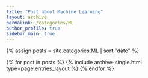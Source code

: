 ```yaml
---
title: "Post about Machine Learning"
layout: archive
permalink: /categories/ML
author_profile: true
sidebar_main: true
---
```


{% assign posts = site.categories.ML | sort:"date" %}

{% for post in posts %}
  {% include archive-single.html type=page.entries_layout %}
{% endfor %}
